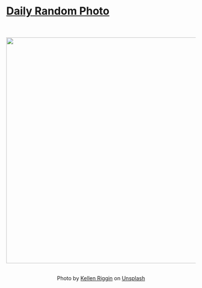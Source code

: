 # [Daily Random Photo](https://www.dailyrandomphoto.com/)

<div align="center">
  <br>
  <br>
  <a href="https://www.dailyrandomphoto.com/p/2023/2023-10-24/"><img src="https://images.unsplash.com/photo-1694989025300-9e1c2cfc7a2b?crop=entropy&cs=tinysrgb&fit=max&fm=jpg&ixid=M3w3NzUwOHwwfDF8cmFuZG9tfHx8fHx8fHx8MTY5ODEwNzMyMHw&ixlib=rb-4.0.3&q=80&w=1080" width="600px"></a>
  <br>
  <br>
  <p class="has-text-grey">Photo by <a href="https://unsplash.com/@kalaniparker?utm_source=Daily%20Random%20Photo&amp;utm_medium=referral" target="_blank" rel="noopener noreferrer">Kellen Riggin</a> on <a href="https://unsplash.com/photos/a-view-of-a-city-at-night-from-across-the-water-TzNFf-RYW94?utm_source=Daily%20Random%20Photo&amp;utm_medium=referral" target="_blank" rel="noopener noreferrer">Unsplash</a></p>
</div>
